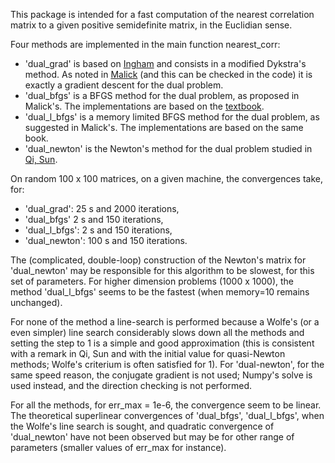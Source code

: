 This package is intended for a fast computation of the nearest correlation matrix to a given positive semidefinite matrix, in the Euclidian sense.

Four methods are implemented in the main function nearest_corr:
- 'dual_grad' is based on [Ingham](https://www.maths.manchester.ac.uk/~higham/narep/narep369.pdf) and consists in a modified Dykstra's method. As noted in [Malick](https://hal.inria.fr/inria-00072409v2/document) (and this can be checked in the code) it is exactly a gradient descent for the dual problem.
- 'dual_bfgs' is a BFGS method for the dual problem, as proposed in Malick's. The implementations are based on the [textbook](https://www.springer.com/gp/book/9783540354451).
- 'dual_l_bfgs' is a memory limited BFGS method for the dual problem, as suggested in Malick's. The implementations are based on the same book.
- 'dual_newton' is the Newton's method for the dual problem studied in [Qi, Sun](http://www.personal.soton.ac.uk/hdqi/REPORTS/simax_06.pdf).

On random 100 x 100 matrices, on a given machine, the convergences take, for:
- 'dual_grad': 25 s and 2000 iterations,
- 'dual_bfgs' 2 s and 150 iterations,
- 'dual_l_bfgs': 2 s and 150 iterations,
- 'dual_newton': 100 s and 150 iterations.

The (complicated, double-loop) construction of the Newton's matrix for 'dual_newton' may be responsible for this algorithm to be slowest, for this set of parameters. For higher dimension problems (1000 x 1000), the method 'dual_l_bfgs' seems to be the fastest (when memory=10 remains unchanged).

For none of the method a line-search is performed because a Wolfe's (or a even simpler) line search considerably slows down all the methods and setting the step to 1 is a simple and good approximation (this is consistent with a remark in Qi, Sun and with the initial value for quasi-Newton methods; Wolfe's criterium is often satisfied for 1). For 'dual-newton', for the same speed reason, the conjugate gradient is not used; Numpy's solve is used instead, and the direction checking is not performed.

For all the methods, for err_max = 1e-6, the convergence seem to be linear. The theoretical superlinear convergences of 'dual_bfgs', 'dual_l_bfgs', when the Wolfe's line search is sought, and quadratic convergence of 'dual_newton' have not been observed but may be for other range of parameters (smaller values of err_max for instance).